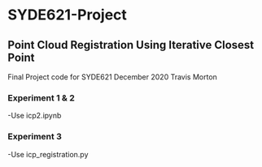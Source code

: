 # SYDE621-Project
## Point Cloud Registration Using Iterative Closest Point
 Final Project code for SYDE621
 December 2020
 Travis Morton

### Experiment 1 & 2
-Use icp2.ipynb

### Experiment 3
-Use icp_registration.py
